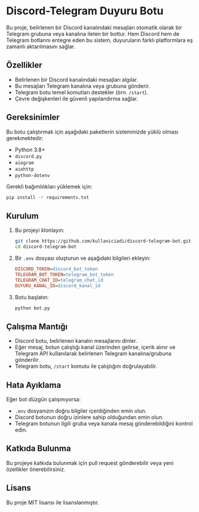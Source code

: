 # Discord-Telegram Duyuru Botu

Bu proje, belirlenen bir Discord kanalındaki mesajları otomatik olarak bir Telegram grubuna veya kanalına ileten bir bottur. Hem Discord hem de Telegram botlarını entegre eden bu sistem, duyuruların farklı platformlara eş zamanlı aktarılmasını sağlar.

## Özellikler
- Belirlenen bir Discord kanalındaki mesajları algılar.
- Bu mesajları Telegram kanalına veya grubuna gönderir.
- Telegram botu temel komutları destekler (örn. `/start`).
- Çevre değişkenleri ile güvenli yapılandırma sağlar.

## Gereksinimler
Bu botu çalıştırmak için aşağıdaki paketlerin sisteminizde yüklü olması gerekmektedir:

- Python 3.8+
- `discord.py`
- `aiogram`
- `aiohttp`
- `python-dotenv`

Gerekli bağımlılıkları yüklemek için:
```bash
pip install -r requirements.txt
```

## Kurulum
1. Bu projeyi klonlayın:
   ```bash
   git clone https://github.com/kullaniciadi/discord-telegram-bot.git
   cd discord-telegram-bot
   ```
2. Bir `.env` dosyası oluşturun ve aşağıdaki bilgileri ekleyin:
   ```ini
   DISCORD_TOKEN=discord_bot_token
   TELEGRAM_BOT_TOKEN=telegram_bot_token
   TELEGRAM_CHAT_ID=telegram_chat_id
   DUYURU_KANAL_ID=discord_kanal_id
   ```
3. Botu başlatın:
   ```bash
   python bot.py
   ```

## Çalışma Mantığı
- Discord botu, belirlenen kanalın mesajlarını dinler.
- Eğer mesaj, botun çalıştığı kanal üzerinden gelirse, içerik alınır ve Telegram API kullanılarak belirlenen Telegram kanalına/grubuna gönderilir.
- Telegram botu, `/start` komutu ile çalıştığını doğrulayabilir.

## Hata Ayıklama
Eğer bot düzgün çalışmıyorsa:
- `.env` dosyanızın doğru bilgiler içerdiğinden emin olun.
- Discord botunun doğru izinlere sahip olduğundan emin olun.
- Telegram botunun ilgili gruba veya kanala mesaj gönderebildiğini kontrol edin.

## Katkıda Bulunma
Bu projeye katkıda bulunmak için pull request gönderebilir veya yeni özellikler önerebilirsiniz.

## Lisans
Bu proje MIT lisansı ile lisanslanmıştır.


